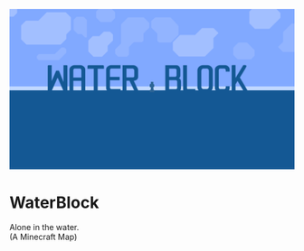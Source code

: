 ![hop](https://raw.githubusercontent.com/lipki/waterblock/main/datapacks/WaterBlock_datapack/poster.png)

# WaterBlock
Alone in the water.  
(A Minecraft Map)
